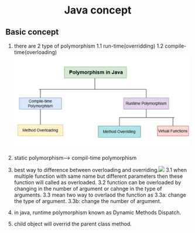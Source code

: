 # <div style="text-align: center;">Java concept</div>

## Basic concept
1. there are 2 type of polymorphism 1.1 run-time(overridding) 1.2 compile-time(overloading)
![alt text](image-1.png)

2. static polymorphism--> compil-time polymorphism
3. best way to difference between overloading and overriding.![
](image-2.png)
    3.1 when multiple function with same name but different parameters then these function will called as overloaded.
    3.2 function can be overloaded by changing in the number of argument or cahnge in the type of arguments.
    3.3 mean two way to overlaod the function as 
        3.3a: change the type of argument.
        3.3b: change the number of argument.

4. in java, runtime polymorphism known as Dynamic Methods Dispatch.
5. child object will overrid the parent class method.
